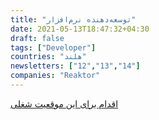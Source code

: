 ```yaml
---
title: "توسعه‌دهنده نرم‌افزار"
date: 2021-05-13T18:47:32+04:30
draft: false
tags: ["Developer"]
countries: "هلند"
newsletters: ["12","13","14"]
companies: "Reaktor"
---
```


[اقدام برای این موقعیت شغلی](https://www.reaktor.com/careers/software-developer-amsterdam/)